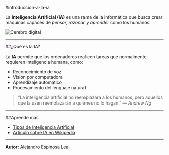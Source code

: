#introduccion-a-la-ia

La **Inteligencia Artificial (IA)** es una rama de la informática que busca crear máquinas capaces de *pensar, razonar y aprender* como los humanos.

![Cerebro digital](https://upload.wikimedia.org/wikipedia/commons/thumb/6/64/Dall-e_3_%28jan_%2724%29_artificial_intelligence_icon.png/250px-Dall-e_3_%28jan_%2724%29_artificial_intelligence_icon.png)

---

##¿Qué es la IA?

La **IA** permite que los ordenadores realicen tareas que normalmente requieren inteligencia humana, como:
- Reconocimiento de voz
- Visión por computadora
- Aprendizaje automático
- Procesamiento del lenguaje natural

> “La inteligencia artificial no reemplazará a los humanos, pero aquellos que la usen reemplazarán a quienes no lo hagan.” — *Andrew Ng*

---

##Aprende más

- [Tipos de Inteligencia Artificial](tipos-de-ia.md)
- [Artículo sobre IA en Wikipedia](https://es.wikipedia.org/wiki/Inteligencia_artificial)

---
**Autor:** Alejandro Espinosa Leal 
